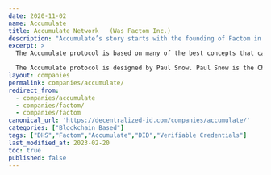 ```yaml
---
date: 2020-11-02
name: Accumulate
title: Accumulate Network	(Was Factom Inc.)
description: "Accumulate’s story starts with the founding of Factom in 2014, a data publishing layer atop major blockchains."
excerpt: >
  The Accumulate protocol is based on many of the best concepts that came of the Factom protocol, including data and identity focus while combining the components in a new and unique configuration.

  The Accumulate protocol is designed by Paul Snow. Paul Snow is the Chief Blockchain Scientist at Inveniam and Defi Devs. Previously, he was the CEO and chief architect of the Factom protocol and co-author of the Factom White Paper, developing and implementing a “multi-leader” consensus algorithm for the blockchain network. Of note, he was founder and chief architect for DTRules, an open-source project providing decision table-based rules engines. He is listed as inventor on many of Factom’s 40+ patents, both issued and in progress, which serve as a foundation for Accumulate."
layout: companies
permalink: companies/accumulate/
redirect_from:
  - companies/accumulate
  - companies/factom/
  - companies/factom
canonical_url: 'https://decentralized-id.com/companies/accumulate/'
categories: ["Blockchain Based"]
tags: ["DHS","Factom","Accumulate","DID","Verifiable Credentials"]
last_modified_at: 2023-02-20
toc: true
published: false
---
```


